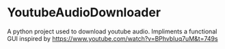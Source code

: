 # YoutubeAudioDownloader

A python project used to download youtube audio. Impliments a functional GUI inspired by https://www.youtube.com/watch?v=BPhvbIuq7uM&t=749s

